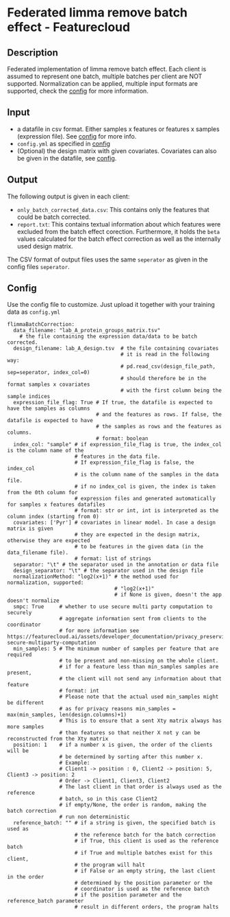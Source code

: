 # Federated limma remove batch effect - Featurecloud
## Description
Federated implementation of limma remove batch effect. Each client is assumed to 
represent one batch, multiple batches per client are NOT supported. 
Normalization can be applied, multiple input formats are supported, 
check the [config](#config) for more information.

## Input
- a datafile in csv format. Either samples x features or features x samples (expression file). See [config](#config) for more info.
- `config.yml` as specified in [config](#config)
- (Optional) the design matrix with given covariates. Covariates can also be given in the datafile, see [config](#config). 

## Output
The following output is given in each client:
- `only_batch_corrected_data.csv`: This contains only the features that could be batch corrected. 
- `report.txt`: This contains textual information about which features were excluded from the batch effect corection.
Furthermore, it holds the `beta` values calculated for the batch effect correction as well as the internally used design matrix.

The CSV format of output files uses the same `seperator` as given in the config files `seperator`.


## Config
Use the config file to customize. Just upload it together with your training data as `config.yml`
```
flimmaBatchCorrection:
  data_filename: "lab_A_protein_groups_matrix.tsv" 
    # the file containing the expression data/data to be batch corrected. 
  design_filename: lab_A_design.tsv  # the file containing covariates
                                     # it is read in the following way:
                                     # pd.read_csv(design_file_path, sep=seperator, index_col=0)
                                     # should therefore be in the format samples x covariates
                                     # with the first column being the sample indices
  expression_file_flag: True # If true, the datafile is expected to have the samples as columns
                             # and the features as rows. If false, the datafile is expected to have
                             # the samples as rows and the features as columns.
                             # format: boolean
  index_col: "sample" # if expression_file_flag is true, the index_col is the column name of the
                      # features in the data file. 
                      # If expression_file_flag is false, the index_col
                      # is the column name of the samples in the data file.
                      # if no index_col is given, the index is taken from the 0th column for
                      # expression files and generated automatically for samples x features datafiles
                      # format: str or int, int is interpreted as the column index (starting from 0)
  covariates: ['Pyr'] # covariates in linear model. In case a design matrix is given
                      # they are expected in the design matrix, otherwise they are expected 
                      # to be features in the given data (in the data_filename file).
                      # format: list of strings
  separator: "\t" # the separator used in the annotation or data file
  design_separator: "\t" # the separator used in the design file
  normalizationMethod: "log2(x+1)" # the method used for normalization, supported:
                                   # "log2(x+1)"
                                   # if None is given, doesn't the app doesn't normalize
  smpc: True     # whether to use secure multi party computation to securely
                 # aggregate information sent from clients to the coordinator
                 # for more information see https://featurecloud.ai/assets/developer_documentation/privacy_preserving_techniques.html#smpc-secure-multiparty-computation
  min_samples: 5 # The minimum number of samples per feature that are required
                 # to be present and non-missing on the whole client.
                 # if for a feature less than min_samples samples are present,
                 # the client will not send any information about that feature
                 # format: int
                 # Please note that the actual used min_samples might be different
                 # as for privacy reasons min_samples = max(min_samples, len(design.columns)+1)
                 # This is to ensure that a sent Xty matrix always has more samples
                 # than features so that neither X not y can be reconstructed from the Xty matrix
  position: 1    # if a number x is given, the order of the clients will be
                 # be determined by sorting after this number x. 
                 # Example:
                 # Client1 -> position : 0, Client2 -> position: 5, Client3 -> position: 2
                 # Order -> Client1, Client3, Client2
                 # The last client in that order is always used as the reference
                 # batch, so in this case Client2
                 # if empty/None, the order is random, making the batch correction
                 # run non deterministic
  reference_batch: "" # if a string is given, the specified batch is used as
                      # the reference batch for the batch correction
                      # if True, this client is used as the reference batch
                      # if True and multiple batches exist for this client,
                      # the program will halt
                      # if False or an empty string, the last client in the order
                      # determined by the position parameter or the
                      # coordinator is used as the reference batch
                      # if the position parameter and the reference_batch parameter
                      # result in different orders, the program halts
